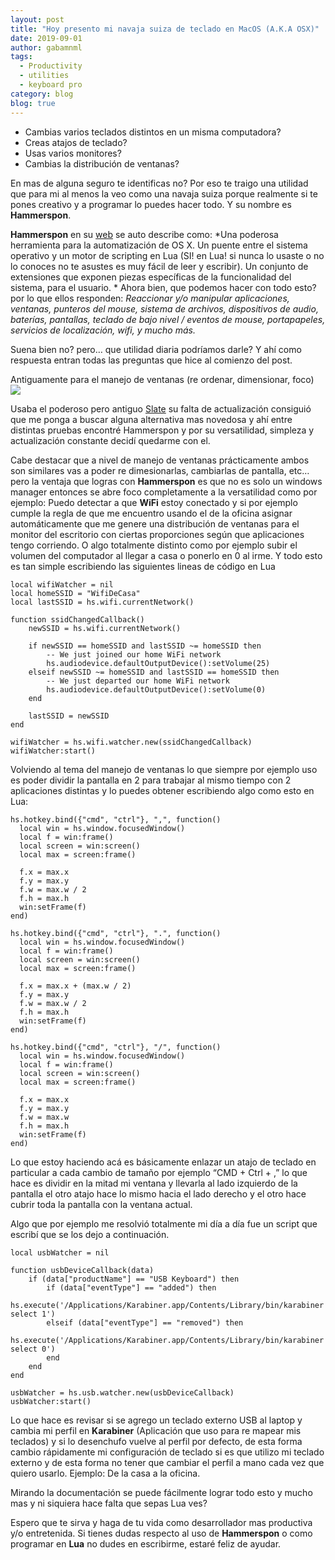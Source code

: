 ```yaml
---
layout: post
title: "Hoy presento mi navaja suiza de teclado en MacOS (A.K.A OSX)"
date: 2019-09-01
author: gabamnml
tags:
  - Productivity
  - utilities
  - keyboard pro
category: blog
blog: true
---
```


- Cambias varios teclados distintos en un misma computadora?
- Creas atajos de teclado?
- Usas varios monitores?
- Cambias la distribución de ventanas?

En mas de alguna seguro te identificas no?
Por eso te traigo una utilidad que para mi al menos la veo como una navaja suiza porque realmente si te pones creativo y a programar lo puedes hacer todo. Y su nombre es **Hammerspon**.

**Hammerspon** en su [web](http://www.hammerspoon.org) se auto describe como: 
*Una poderosa herramienta para la automatización de OS X. Un puente entre el sistema operativo y un motor de scripting en Lua (SI! en Lua! si nunca lo usaste o no lo conoces no te asustes es muy fácil de leer y escribir). Un conjunto de extensiones que exponen piezas específicas de la funcionalidad del sistema, para el usuario.
*
Ahora bien, que podemos hacer con todo esto? por lo que ellos responden:
*Reaccionar y/o manipular aplicaciones, ventanas, punteros del mouse, sistema de archivos, dispositivos de audio, baterías, pantallas, teclado de bajo nivel / eventos de mouse, portapapeles, servicios de localización, wifi, y mucho más.*

Suena bien no? pero… que utilidad diaria podríamos darle?
Y ahí como respuesta entran todas las preguntas que hice al comienzo del post.


Antiguamente para el manejo de ventanas (re ordenar, dimensionar, foco) ![](http://i.imgur.com/MVRHA5y.gif)

Usaba el poderoso pero antiguo [Slate](https://github.com/jigish/slate) su falta de actualización consiguió que me ponga a buscar alguna alternativa mas novedosa y ahí entre distintas pruebas encontré Hammerspon y por su versatilidad, simpleza y actualización constante decidí quedarme con el.

Cabe destacar que a nivel de manejo de ventanas prácticamente ambos son similares vas a poder re dimesionarlas, cambiarlas de pantalla, etc… pero la ventaja que logras con **Hammerspon** es que no es solo un windows manager entonces se abre foco completamente a la versatilidad como por ejemplo: Puedo detectar a que **WiFi** estoy conectado y si por ejemplo cumple la regla de que me encuentro usando el de la oficina asignar automáticamente que me genere una distribución de ventanas para el monitor del escritorio con ciertas proporciones según que aplicaciones tengo corriendo.
O algo totalmente distinto como por ejemplo subir el volumen del computador al llegar a casa o ponerlo en 0 al irme. Y todo esto es tan simple escribiendo las siguientes lineas de código en Lua

    local wifiWatcher = nil
    local homeSSID = "WifiDeCasa"
    local lastSSID = hs.wifi.currentNetwork()
    
    function ssidChangedCallback()
        newSSID = hs.wifi.currentNetwork()
    
        if newSSID == homeSSID and lastSSID ~= homeSSID then
            -- We just joined our home WiFi network
            hs.audiodevice.defaultOutputDevice():setVolume(25)
        elseif newSSID ~= homeSSID and lastSSID == homeSSID then
            -- We just departed our home WiFi network
            hs.audiodevice.defaultOutputDevice():setVolume(0)
        end
    
        lastSSID = newSSID
    end
    
    wifiWatcher = hs.wifi.watcher.new(ssidChangedCallback)
    wifiWatcher:start()

Volviendo al tema del manejo de ventanas lo que siempre por ejemplo uso es poder dividir la pantalla en 2 para trabajar al mismo tiempo con 2 aplicaciones distintas y lo puedes obtener escribiendo algo como esto en Lua:

    hs.hotkey.bind({"cmd", "ctrl"}, ",", function()
      local win = hs.window.focusedWindow()
      local f = win:frame()
      local screen = win:screen()
      local max = screen:frame()
    
      f.x = max.x
      f.y = max.y
      f.w = max.w / 2
      f.h = max.h
      win:setFrame(f)
    end)
    
    hs.hotkey.bind({"cmd", "ctrl"}, ".", function()
      local win = hs.window.focusedWindow()
      local f = win:frame()
      local screen = win:screen()
      local max = screen:frame()
    
      f.x = max.x + (max.w / 2)
      f.y = max.y
      f.w = max.w / 2
      f.h = max.h
      win:setFrame(f)
    end)
    
    hs.hotkey.bind({"cmd", "ctrl"}, "/", function()
      local win = hs.window.focusedWindow()
      local f = win:frame()
      local screen = win:screen()
      local max = screen:frame()
    
      f.x = max.x
      f.y = max.y
      f.w = max.w
      f.h = max.h
      win:setFrame(f)
    end)

Lo que estoy haciendo acá es básicamente enlazar un atajo de teclado en particular a cada cambio de tamaño por ejemplo “CMD + Ctrl + ,” lo que hace es dividir en la mitad mi ventana y llevarla al lado izquierdo de la pantalla el otro atajo hace lo mismo hacia el lado derecho y el otro hace cubrir toda la pantalla con la ventana actual.

Algo que por ejemplo me resolvió totalmente mi día a día fue un script que escribí que se los dejo a continuación. 

    local usbWatcher = nil
    
    function usbDeviceCallback(data)
        if (data["productName"] == "USB Keyboard") then
            if (data["eventType"] == "added") then
                hs.execute('/Applications/Karabiner.app/Contents/Library/bin/karabiner select 1')
            elseif (data["eventType"] == "removed") then
                hs.execute('/Applications/Karabiner.app/Contents/Library/bin/karabiner select 0')
            end
        end
    end
    
    usbWatcher = hs.usb.watcher.new(usbDeviceCallback)
    usbWatcher:start()

Lo que hace es revisar si se agrego un teclado externo USB al laptop y cambia mi perfil en **Karabiner** (Aplicación que uso para re mapear mis teclados) y si lo desenchufo vuelve al perfil por defecto, de esta forma cambio rápidamente mi configuración de teclado si es que utilizo mi teclado externo y de esta forma no tener que cambiar el perfil a mano cada vez que quiero usarlo. Ejemplo: De la casa a la oficina.
 
Mirando la documentación se puede fácilmente lograr todo esto y mucho mas y ni siquiera hace falta que sepas Lua ves? 

Espero que te sirva y haga de tu vida como desarrollador mas productiva y/o entretenida.
Si tienes dudas respecto al uso de **Hammerspon** o como programar en **Lua** no dudes en escribirme, estaré feliz de ayudar.